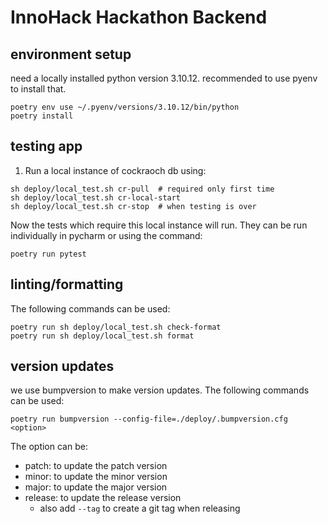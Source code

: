 # InnoHack Hackathon Backend

## environment setup

need a locally installed python version 3.10.12. recommended to use pyenv to install that.

```shell
poetry env use ~/.pyenv/versions/3.10.12/bin/python
poetry install
```

## testing app

1. Run a local instance of cockraoch db using:

```shell
sh deploy/local_test.sh cr-pull  # required only first time
sh deploy/local_test.sh cr-local-start
sh deploy/local_test.sh cr-stop  # when testing is over
```

Now the tests which require this local instance will run. They can be run individually in pycharm or using the command:
```shell
poetry run pytest
```

## linting/formatting
The following commands can be used:

```shell
poetry run sh deploy/local_test.sh check-format
poetry run sh deploy/local_test.sh format
```

## version updates
we use bumpversion to make version updates. The following commands can be used:

```shell
poetry run bumpversion --config-file=./deploy/.bumpversion.cfg <option>
```
The option can be:
- patch: to update the patch version
- minor: to update the minor version
- major: to update the major version
- release: to update the release version
  - also add `--tag` to create a git tag when releasing
